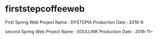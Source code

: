 # firststepcoffeeweb
First Spring Web Project Name : DYSTOPIA
Production Date : 2016-6  

second Spring Web Project Name : SOULLINK
Production Date : 2018-11~
